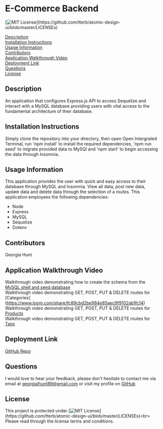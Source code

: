 
# E-Commerce Backend
[![MIT License](https://img.shields.io/apm/l/atomic-design-ui.svg?)](https://github.com/tterb/atomic-design-ui/blob/master/LICENSEs)

[Description](#description)<br>
[Installation Instructions](#installation)<br>
[Usage Information](#usage)<br>
[Contributors](#contributors)<br>
[Application Walkthrough Video](#application-walkthrough-video)<br>
[Deployment Link](#deployment)<br>
[Questions](#questions)<br>
[License](#license)

## Description
An application that configures Express.js API to access Sequelize and interact with a MySQL database providing users with vital access to the fundamental architecture of their database.

## Installation Instructions
Simply clone the repository into your directory, then open Open Intergrated Terminal, run 'npm install' to install the required dependencies, 'npm run seed' to migrate provided data to MySQl and 'npm start' to begin accessing the data through Insomnia. 

## Usage Information
This application provides the user with quick and easy access to their database through MySQL and Insomnia. View all data, post new data, update data and delete data through the selection of a routes. This application employees the following dependencies:

- Node
- Express
- MySQL
- Sequelize
- Dotenv


## Contributors
Georgia Hunt

## Application Walkthrough Video
Walkthrough video demonstrating how to create the schema from the [MySQL shell and seed database](https://www.loom.com/share/867a6817fb3b4156a8860a0b036c88b3)<br>
Walkthrough video demonstrating GET, POST, PUT & DELETE routes for [Categories] (https://www.loom.com/share/fc89cbd2be984e85aec9f9102ab1fc14)<br>
Walkthrough video demonstrating GET, POST, PUT & DELETE routes for [Products](https://www.loom.com/share/efbf10d925a7437d9dfd245291772640)<br>
Walkthrough video demonstrating GET, POST, PUT & DELETE routes for [Tags](https://www.loom.com/share/36a5d8cb8d494a9f9f7b1e8fa4d04762)<br>


## Deployment Link
[GitHub Repo](https://github.com/GeorgiaHunt89/E-Commerce-Back-End)


## Questions
I would love to hear your feedback, please don't hesitate to contact me via email at [georgialhunt89@gmail.com](mailto;georgialhunt89@gmail.com) or visit my profile on [GitHub](https://github.com/GeorgiaHunt89)
        
## License
This project is protected under [![MIT License](https://img.shields.io/apm/l/atomic-design-ui.svg?)](https://github.com/tterb/atomic-design-ui/blob/master/LICENSEs)<br> Please read through the license terms and conditions.
    